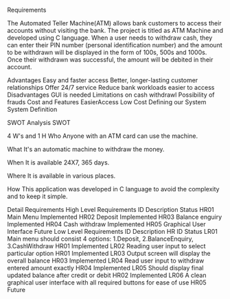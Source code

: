 Requirements

The Automated Teller Machine(ATM) allows bank customers to access their accounts without visiting the bank. The project is titled as ATM Machine and developed using C language. When a user needs to withdraw cash, they can enter their PIN number (personal identification number) and the amount to be withdrawn will be displayed in the form of 100s, 500s and 1000s. Once their withdrawn was successful, the amount will be debited in their account.

Advantages
Easy and faster access
Better, longer-lasting customer relationships
Offer 24/7 service
Reduce bank workloads
easier to access
Disadvantages
GUI is needed
Limitations on cash withdrawl
Possibility of frauds
Cost and Features
EasierAccess
Low Cost
Defining our System
System Definition

SWOT Analysis
SWOT

4 W's and 1 H
Who
Anyone with an ATM card can use the machine.

What
It's an automatic machine to withdraw the money.

When
It is available 24X7, 365 days.

Where
It is available in various places.

How
This application was developed in C language to avoid the complexity and to keep it simple.

Detail Requirements
High Level Requirements
ID	Description	Status
HR01	Main Menu	Implemented
HR02	Deposit	Implemented
HR03	Balance enguiry	Implemented
HR04	Cash withdraw	Implemented
HR05	Graphical User Interface	Future
Low Level Requirements
ID	Description	HR ID	Status
LR01	Main menu should consist 4 options: 1.Deposit, 2.BalanceEnquiry, 3.CashWithdraw	HR01	Implemented
LR02	Reading user input to select particular option	HR01	Implemented
LR03	Output screen will display the overall balance	HR03	Implemented
LR04	Read user input to withdraw entered amount exactly	HR04	Implemented
LR05	Should display final updated balance after credit or debit	HR02	Implemented
LR06	A clean graphical user interface with all required buttons for ease of use	HR05	Future
